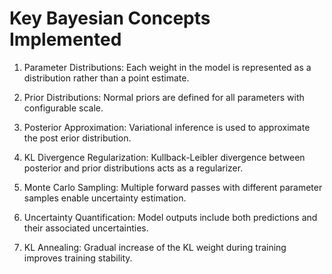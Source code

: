 # Key Bayesian Concepts Implemented

1. Parameter Distributions: Each weight in the model is represented as a distribution rather than a point estimate.

2. Prior Distributions: Normal priors are defined for all parameters with configurable scale.

3. Posterior Approximation: Variational inference is used to approximate the post
erior distribution.

4. KL Divergence Regularization: Kullback-Leibler divergence between posterior and prior distributions acts as a regularizer.

5. Monte Carlo Sampling: Multiple forward passes with different parameter samples enable uncertainty estimation.

6. Uncertainty Quantification: Model outputs include both predictions and their associated uncertainties.

7. KL Annealing: Gradual increase of the KL weight during training improves training stability.
